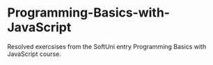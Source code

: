 # Programming-Basics-with-JavaScript
Resolved exercsises from the SoftUni entry Programming Basics with JavaScript course.
